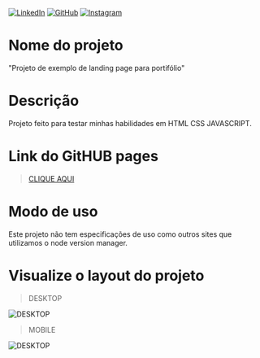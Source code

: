 [![LinkedIn](https://img.shields.io/badge/LinkedIn-0077B5?style=for-the-badge&logo=linkedin&logoColor=white)](https://www.linkedin.com/in/kayothyerre/)
[![GitHub](https://img.shields.io/badge/GitHub-100000?style=for-the-badge&logo=github&logoColor=white)](https://github.com/KayoThyerre)
[![Instagram](https://img.shields.io/badge/Instagram-E4405F?style=for-the-badge&logo=instagram&logoColor=white)](https://www.instagram.com/kayoalarcon/)

# Nome do projeto

"Projeto de exemplo de landing page para portifólio"

# Descrição

Projeto feito para testar minhas habilidades em HTML CSS JAVASCRIPT.

# Link do GitHUB pages

> [CLIQUE AQUI](https://kayothyerre.github.io/landing-page-port-1/#)

# Modo de uso

Este projeto não tem especificações de uso como outros sites que utilizamos o node version manager.

# Visualize o layout do projeto

> DESKTOP
 
![DESKTOP]([./src/img/desktop.gif](https://github.com/KayoThyerre/landing-page-port-1/blob/main/src/images/mobile.gif))


>MOBILE

![DESKTOP]([./src/img/mobile.gif](https://github.com/KayoThyerre/landing-page-port-1/blob/main/src/images/desktop.gif))
